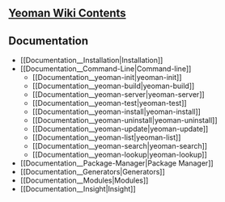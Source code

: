## [Yeoman Wiki Contents](https://github.com/yeoman/yeoman/wiki/_pages)


## Documentation

- [[Documentation__Installation|Installation]]
- [[Documentation__Command-Line|Command-line]]
  - [[Documentation__yeoman-init|yeoman-init]]
  - [[Documentation__yeoman-build|yeoman-build]]
  - [[Documentation__yeoman-server|yeoman-server]]
  - [[Documentation__yeoman-test|yeoman-test]]
  - [[Documentation__yeoman-install|yeoman-install]]
  - [[Documentation__yeoman-uninstall|yeoman-uninstall]]
  - [[Documentation__yeoman-update|yeoman-update]]
  - [[Documentation__yeoman-list|yeoman-list]]
  - [[Documentation__yeoman-search|yeoman-search]]
  - [[Documentation__yeoman-lookup|yeoman-lookup]]
- [[Documentation__Package-Manager|Package Manager]]
- [[Documentation__Generators|Generators]]
- [[Documentation__Modules|Modules]]
- [[Documentation__Insight|Insight]]
